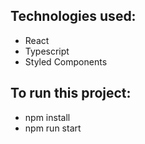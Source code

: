 
## Technologies used:
- React
- Typescript
- Styled Components
 
## To run this project:
- npm install
- npm run start